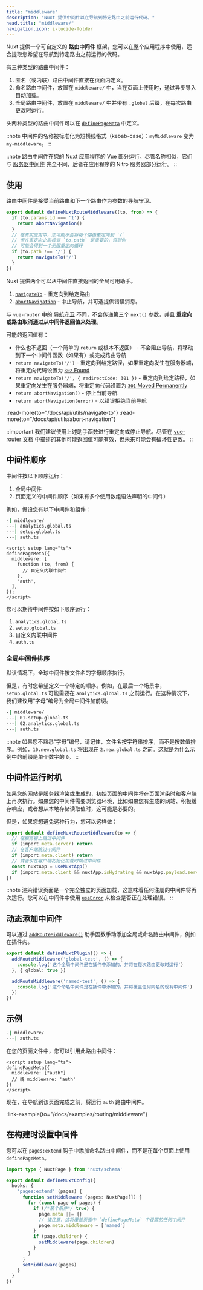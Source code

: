 ```yaml
---
title: "middleware"
description: "Nuxt 提供中间件以在导航到特定路由之前运行代码。"
head.title: "middleware/"
navigation.icon: i-lucide-folder
---
```


Nuxt 提供一个可自定义的 **路由中间件** 框架，您可以在整个应用程序中使用，适合提取您希望在导航到特定路由之前运行的代码。

有三种类型的路由中间件：

1. 匿名（或内联）路由中间件直接在页面内定义。
2. 命名路由中间件，放置在 `middleware/` 中，当在页面上使用时，通过异步导入自动加载。
3. 全局路由中间件，放置在 `middleware/` 中并带有 `.global` 后缀，在每次路由更改时运行。

头两种类型的路由中间件可以在 [`definePageMeta`](/docs/api/utils/define-page-meta) 中定义。

::note
中间件的名称被标准化为短横线格式（kebab-case）：`myMiddleware` 变为 `my-middleware`。
::

::note
路由中间件在您的 Nuxt 应用程序的 Vue 部分运行。尽管名称相似，它们与 [服务器中间件](/docs/guide/directory-structure/server#server-middleware) 完全不同，后者在应用程序的 Nitro 服务器部分运行。
::

## 使用

路由中间件是接受当前路由和下一个路由作为参数的导航守卫。

```ts twoslash [middleware/my-middleware.ts]
export default defineNuxtRouteMiddleware((to, from) => {
  if (to.params.id === '1') {
    return abortNavigation()
  }
  // 在真实应用中，您可能不会将每个路由重定向到 `/`
  // 但在重定向之前检查 `to.path` 是重要的，否则你
  // 可能会得到一个无限重定向循环
  if (to.path !== '/') {
    return navigateTo('/')
  }
})
```

Nuxt 提供两个可以从中间件直接返回的全局可用助手。

1. [`navigateTo`](/docs/api/utils/navigate-to) - 重定向到给定路由
2. [`abortNavigation`](/docs/api/utils/abort-navigation) - 中止导航，并可选提供错误消息。

与 `vue-router` 中的 [导航守卫](https://router.vuejs.org/guide/advanced/navigation-guards.html#global-before-guards) 不同，不会传递第三个 `next()` 参数，并且 **重定向或路由取消通过从中间件返回值来处理**。

可能的返回值有：

* 什么也不返回（一个简单的 `return` 或根本不返回） - 不会阻止导航，将移动到下一个中间件函数（如果有）或完成路由导航
* `return navigateTo('/')` - 重定向到给定路径，如果重定向发生在服务器端，将重定向代码设置为 [`302` Found](https://developer.mozilla.org/en-US/docs/Web/HTTP/Status/302)
* `return navigateTo('/', { redirectCode: 301 })` - 重定向到给定路径，如果重定向发生在服务器端，将重定向代码设置为 [`301` Moved Permanently](https://developer.mozilla.org/en-US/docs/Web/HTTP/Status/301)
* `return abortNavigation()` - 停止当前导航
* `return abortNavigation(error)` - 以错误拒绝当前导航

:read-more{to="/docs/api/utils/navigate-to"}
:read-more{to="/docs/api/utils/abort-navigation"}

::important
我们建议使用上述助手函数进行重定向或停止导航。尽管在 [vue-router 文档](https://router.vuejs.org/guide/advanced/navigation-guards.html#global-before-guards) 中描述的其他可能返回值可能有效，但未来可能会有破坏性更改。
::

## 中间件顺序

中间件按以下顺序运行：

1. 全局中间件
2. 页面定义的中间件顺序（如果有多个使用数组语法声明的中间件）

例如，假设您有以下中间件和组件：

```bash [middleware/ 目录]
-| middleware/
---| analytics.global.ts
---| setup.global.ts
---| auth.ts
```

```vue twoslash [pages/profile.vue]
<script setup lang="ts">
definePageMeta({
  middleware: [
    function (to, from) {
      // 自定义内联中间件
    },
    'auth',
  ],
});
</script>
```

您可以期待中间件按如下顺序运行：

1. `analytics.global.ts`
2. `setup.global.ts`
3. 自定义内联中间件
4. `auth.ts`

### 全局中间件排序

默认情况下，全球中间件按文件名的字母顺序执行。

但是，有时您希望定义一个特定的顺序。例如，在最后一个场景中，`setup.global.ts` 可能需要在 `analytics.global.ts` 之前运行。在这种情况下，我们建议用“字母”编号为全局中间件加前缀。

```bash [目录结构]
-| middleware/
---| 01.setup.global.ts
---| 02.analytics.global.ts
---| auth.ts
```

::note
如果您不熟悉“字母”编号，请记住，文件名按字符串排序，而不是按数值排序。例如，`10.new.global.ts` 将出现在 `2.new.global.ts` 之前。这就是为什么示例中的前缀是单个数字的 `0`。
::

## 中间件运行时机

如果您的网站是服务器渲染或生成的，初始页面的中间件将在页面渲染时和客户端上再次执行。如果您的中间件需要浏览器环境，比如如果您有生成的网站、积极缓存响应，或者想从本地存储读取值时，这可能是必要的。

但是，如果您想避免这种行为，您可以这样做：

```ts twoslash [middleware/example.ts]
export default defineNuxtRouteMiddleware(to => {
  // 在服务器上跳过中间件
  if (import.meta.server) return
  // 在客户端跳过中间件
  if (import.meta.client) return
  // 或者仅在客户端初始化加载时跳过中间件
  const nuxtApp = useNuxtApp()
  if (import.meta.client && nuxtApp.isHydrating && nuxtApp.payload.serverRendered) return
})
```

::note
渲染错误页面是一个完全独立的页面加载，这意味着任何注册的中间件将再次运行。您可以在中间件中使用 [`useError`](/docs/getting-started/error-handling#useerror) 来检查是否正在处理错误。
::

## 动态添加中间件

可以通过 [`addRouteMiddleware()`](/docs/api/utils/add-route-middleware) 助手函数手动添加全局或命名路由中间件，例如在插件内。

```ts twoslash
export default defineNuxtPlugin(() => {
  addRouteMiddleware('global-test', () => {
    console.log('这个全局中间件是在插件中添加的，并将在每次路由更改时运行')
  }, { global: true })

  addRouteMiddleware('named-test', () => {
    console.log('这个命名中间件是在插件中添加的，并将覆盖任何同名的现有中间件')
  })
})
```

## 示例

```bash [目录结构]
-| middleware/
---| auth.ts
```

在您的页面文件中，您可以引用此路由中间件：

```vue twoslash
<script setup lang="ts">
definePageMeta({
  middleware: ["auth"]
  // 或 middleware: 'auth'
})
</script>
```

现在，在导航到该页面完成之前，将运行 `auth` 路由中间件。

:link-example{to="/docs/examples/routing/middleware"}

## 在构建时设置中间件

您可以在 `pages:extend` 钩子中添加命名路由中间件，而不是在每个页面上使用 `definePageMeta`。

```ts twoslash [nuxt.config.ts]
import type { NuxtPage } from 'nuxt/schema'

export default defineNuxtConfig({
  hooks: {
    'pages:extend' (pages) {
      function setMiddleware (pages: NuxtPage[]) {
        for (const page of pages) {
          if (/*某个条件*/ true) {
            page.meta ||= {}
            // 请注意，这将覆盖页面中 `definePageMeta` 中设置的任何中间件
            page.meta.middleware = ['named']
          }
          if (page.children) {
            setMiddleware(page.children)
          }
        }
      }
      setMiddleware(pages)
    }
  }
})
```
